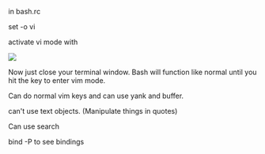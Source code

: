 
in bash.rc

set -o vi

activate vi mode with <escape>

![](/images/Pasted%20image%2020240523173459.png)

Now just close your terminal window. Bash will function like normal until you hit the <escape> key to enter vim mode. 

Can do normal vim keys and can use yank and buffer.

can't use text objects. (Manipulate things in quotes)

Can use search

bind -P to see bindings
